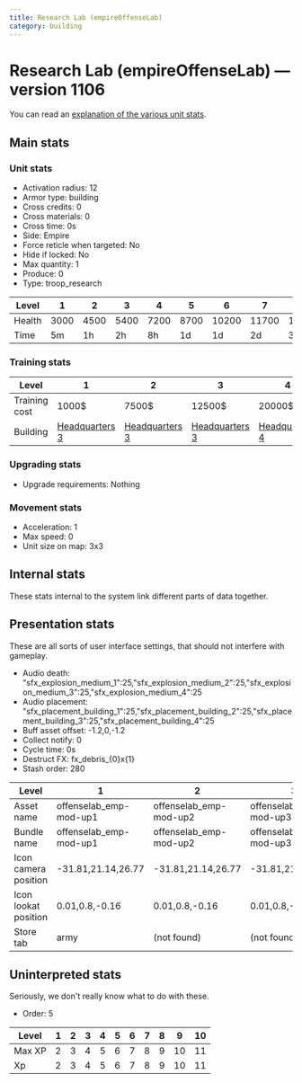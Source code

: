```yaml
---
title: Research Lab (empireOffenseLab)
category: building
---
```


# Research Lab (empireOffenseLab) — version 1106

You can read an [explanation  of the various unit stats](unitexplained.md).

## Main stats

### Unit stats

  * Activation radius: 12
  * Armor type: building
  * Cross credits: 0
  * Cross materials: 0
  * Cross time: 0s
  * Side: Empire
  * Force reticle when targeted: No
  * Hide if locked: No
  * Max quantity: 1
  * Produce: 0
  * Type: troop_research

|Level |1   |2   |3   |4   |5   |6    |7    |8    |9    |10   |
|------|----|----|----|----|----|-----|-----|-----|-----|-----|
|Health|3000|4500|5400|7200|8700|10200|11700|13200|14700|16200|
|Time  |5m  |1h  |2h  |8h  |1d  |1d   |2d   |3d   |5d   |1w   |


### Training stats

|Level        |1                              |2                              |3                              |4                              |5                              |6                              |7                              |8                              |9                              |10                              |
|-------------|-------------------------------|-------------------------------|-------------------------------|-------------------------------|-------------------------------|-------------------------------|-------------------------------|-------------------------------|-------------------------------|--------------------------------|
|Training cost|1000$                          |7500$                          |12500$                         |20000$                         |50000$                         |175000$                        |250000$                        |500000$                        |1500000$                       |3000000$                        |
|Building     |[Headquarters 3](empireHQ.html)|[Headquarters 3](empireHQ.html)|[Headquarters 3](empireHQ.html)|[Headquarters 4](empireHQ.html)|[Headquarters 5](empireHQ.html)|[Headquarters 6](empireHQ.html)|[Headquarters 7](empireHQ.html)|[Headquarters 8](empireHQ.html)|[Headquarters 9](empireHQ.html)|[Headquarters 10](empireHQ.html)|


### Upgrading stats

  * Upgrade requirements: Nothing

### Movement stats

  * Acceleration: 1
  * Max speed: 0
  * Unit size on map: 3x3

## Internal stats

These stats internal to the system link different parts of data together.


## Presentation stats

These are all sorts of user interface settings, that should not interfere with gameplay.

  * Audio death: "sfx_explosion_medium_1":25,"sfx_explosion_medium_2":25,"sfx_explosion_medium_3":25,"sfx_explosion_medium_4":25
  * Audio placement: "sfx_placement_building_1":25,"sfx_placement_building_2":25,"sfx_placement_building_3":25,"sfx_placement_building_4":25
  * Buff asset offset: -1.2,0,-1.2
  * Collect notify: 0
  * Cycle time: 0s
  * Destruct FX: fx_debris_{0}x{1}
  * Stash order: 280

|Level               |1                     |2                     |3                     |4                     |5                     |6                     |7-10                  |
|--------------------|----------------------|----------------------|----------------------|----------------------|----------------------|----------------------|----------------------|
|Asset name          |offenselab_emp-mod-up1|offenselab_emp-mod-up2|offenselab_emp-mod-up3|offenselab_emp-mod-up4|offenselab_emp-mod-up5|offenselab_emp-mod-up6|offenselab_emp-mod-up7|
|Bundle name         |offenselab_emp-mod-up1|offenselab_emp-mod-up2|offenselab_emp-mod-up3|offenselab_emp-mod-up4|offenselab_emp-mod-up5|offenselab_emp-mod-up6|offenselab_emp-mod-up7|
|Icon camera position|-31.81,21.14,26.77    |-31.81,21.14,26.77    |-31.81,21.14,26.77    |-31.81,21.14,26.77    |-35.31,23.02,28.58    |-33.3,22.19,28.3      |-33.3,22.19,28.3      |
|Icon lookat position|0.01,0.8,-0.16        |0.01,0.8,-0.16        |0.01,0.8,-0.16        |0.01,0.8,-0.16        |0.03,0.83,-0.02       |0.07,0.87,0.06        |0.07,0.87,0.06        |
|Store tab           |army                  |(not found)           |(not found)           |(not found)           |(not found)           |(not found)           |(not found)           |


## Uninterpreted stats

Seriously, we don't really know what to do with these.

  * Order: 5

|Level |1|2|3|4|5|6|7|8|9 |10|
|------|-|-|-|-|-|-|-|-|--|--|
|Max XP|2|3|4|5|6|7|8|9|10|11|
|Xp    |2|3|4|5|6|7|8|9|10|11|


